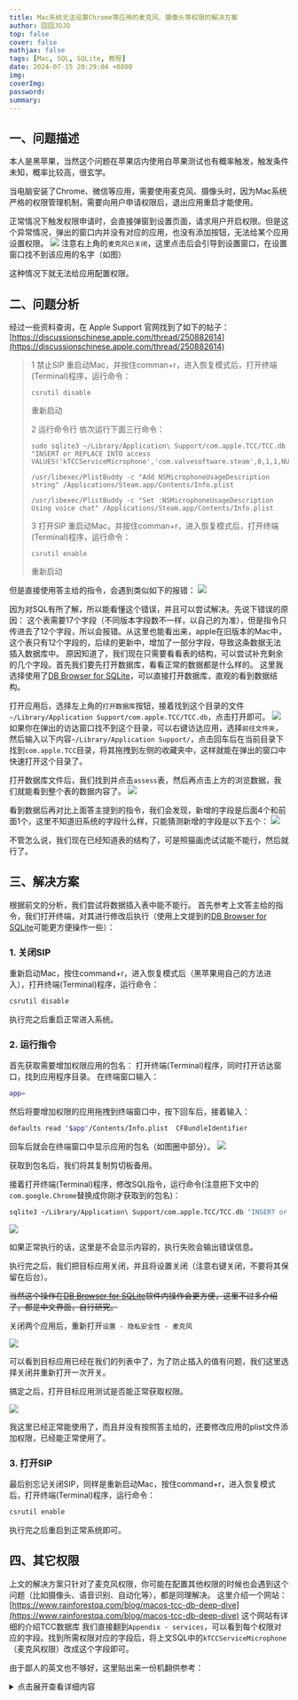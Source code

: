 ```yaml
---
title: Mac系统无法设置Chrome等应用的麦克风、摄像头等权限的解决方案
author: 囧囧JOJO
top: false
cover: false
mathjax: false
tags: [Mac, SQL, SQLite, 教程]
date: 2024-07-15 20:29:04 +0800
img:
coverImg:
password:
summary:
---
```


## 一、问题描述
本人是黑苹果，当然这个问题在苹果店内使用白苹果测试也有概率触发，触发条件未知，概率比较高，很玄学。

当电脑安装了Chrome、微信等应用，需要使用麦克风、摄像头时，因为Mac系统严格的权限管理机制，需要向用户申请权限后，退出应用重启才能使用。

正常情况下触发权限申请时，会直接弹窗到设置页面，请求用户开启权限。但是这个异常情况，弹出的窗口内并没有对应的应用，也没有添加按钮，无法给某个应用设置权限。
![](/assets/images/2024-07-15-pB4W8IfQs/3890538079090.png)
注意右上角的`麦克风已关闭`，这里点击后会引导到设置窗口，在设置窗口找不到该应用的名字（如图）

这种情况下就无法给应用配置权限。

## 二、问题分析
经过一些资料查询，在 Apple Support 官网找到了如下的帖子：
[https://discussionschinese.apple.com/thread/250882614](https://discussionschinese.apple.com/thread/250882614)

> 1 禁止SIP
> 重启动Mac，并按住comman+r，进入恢复模式后，打开终端(Terminal)程序，运行命令：
> ```
> csrutil disable
> ```
> 重新启动
> 
> 2 运行命令行
> 依次运行下面三行命令：
> ```
> sudo sqlite3 ~/Library/Application\ Support/com.apple.TCC/TCC.db "INSERT or REPLACE INTO access VALUES('kTCCServiceMicrophone','com.valvesoftware.steam',0,1,1,NULL,NULL,NULL,'UNUSED',NULL,0,1577992126);"
> ```
> ```
> /usr/libexec/PlistBuddy -c "Add NSMicrophoneUsageDescription string" /Applications/Steam.app/Contents/Info.plist
> ```
> ```
> /usr/libexec/PlistBuddy -c "Set :NSMicrophoneUsageDescription Using voice chat" /Applications/Steam.app/Contents/Info.plist
> ```
> 
> 3 打开SIP 
> 重启动Mac，并按住comman+r，进入恢复模式后，打开终端(Terminal)程序，运行命令： 
> ```
> csrutil enable
> ```
> 重新启动

但是直接使用答主给的指令，会遇到类似如下的报错：
![](/assets/images/2024-07-15-pB4W8IfQs/4756239500325.png)

因为对SQL有所了解，所以能看懂这个错误，并且可以尝试解决。先说下错误的原因：
这个表需要17个字段（不同版本字段数不一样，以自己的为准），但是指令只传进去了12个字段，所以会报错。从这里也能看出来，apple在旧版本的Mac中，这个表只有12个字段的，后续的更新中，增加了一部分字段，导致这条数据无法插入数据库中。
原因知道了，我们现在只需要看看表的结构，可以尝试补充剩余的几个字段。首先我们要先打开数据库，看看正常的数据都是什么样的。
这里我选择使用了[DB Browser for SQLite](https://sqlitebrowser.org/dl/)，可以直接打开数据库，直观的看到数据结构。

打开应用后，选择左上角的`打开数据库`按钮，接着找到这个目录的文件`~/Library/Application Support/com.apple.TCC/TCC.db`，点击打开即可。
![](./../assets/images/2024-07-15-pB4W8IfQs/5459369812775.png)
如果你在弹出的访达窗口找不到这个目录，可以右键访达应用，选择`前往文件夹`，然后输入以下内容`~/Library/Application Support/`，点击回车后在当前目录下找到`com.apple.TCC`目录，将其拖拽到左侧的收藏夹中，这样就能在弹出的窗口中快速打开这个目录了。

打开数据库文件后，我们找到并点击`assess`表，然后再点击上方的浏览数据，我们就能看到整个表的数据内容了。
![](./../assets/images/2024-07-15-pB4W8IfQs/5840448249672.png)

看到数据后再对比上面答主提到的指令，我们会发现，新增的字段是后面4个和前面1个，这里不知道旧系统的字段什么样，只能猜测新增的字段是以下五个：
![](./../assets/images/2024-07-15-pB4W8IfQs/6389475233773.png)

不管怎么说，我们现在已经知道表的结构了，可是照猫画虎试试能不能行，然后就行了。

## 三、解决方案
根据前文的分析，我们尝试将数据插入表中能不能行。
首先参考上文答主给的指令，我们打开终端，对其进行修改后执行（使用上文提到的[DB Browser for SQLite](https://sqlitebrowser.org/dl/)可能更方便操作一些）：

### 1. 关闭SIP
重新启动Mac，按住command+r，进入恢复模式后（黑苹果用自己的方法进入），打开终端(Terminal)程序，运行命令：
```bash
csrutil disable
```
执行完之后重启正常进入系统。

### 2. 运行指令
首先获取需要增加权限应用的包名：
打开终端(Terminal)程序，同时打开访达窗口，找到应用程序目录。
在终端窗口输入：
```bash
app=
```
然后将要增加权限的应用拖拽到终端窗口中，按下回车后，接着输入：
```bash
defaults read "$app"/Contents/Info.plist  CFBundleIdentifier
```
回车后就会在终端窗口中显示应用的包名（如图圈中部分）。
![](./../assets/images/2024-07-15-pB4W8IfQs/7004458490718.png)

获取到包名后，我们将其复制剪切板备用。

接着打开终端(Terminal)程序，修改SQL指令，运行命令(注意把下文中的`com.google.Chrome`替换成你刚才获取到的包名)：
```bash
sqlite3 ~/Library/Application\ Support/com.apple.TCC/TCC.db "INSERT or REPLACE INTO access VALUES('kTCCServiceMicrophone','com.google.Chrome',0,1,1,1,NULL,NULL,NULL,'UNUSED',NULL,0,1577992126,NULL,NULL,'UNUSED',0);"
```
![](./../assets/images/2024-07-15-pB4W8IfQs/7509108853232.png)

如果正常执行的话，这里是不会显示内容的，执行失败会输出错误信息。

执行完之后，我们把目标应用关闭，并且将设置关闭（注意右键关闭，不要将其保留在后台）。

~~当然这个操作在[DB Browser for SQLite](https://sqlitebrowser.org/dl/)软件内操作会更方便，这里不过多介绍了，都是中文界面，自行研究。~~

关闭两个应用后，重新打开`设置 - 隐私安全性 - 麦克风` 

![](./../assets/images/2024-07-15-pB4W8IfQs/7687861669670.png)

可以看到目标应用已经在我们的列表中了，为了防止插入的值有问题，我们这里选择关闭并重新打开一次开关。

搞定之后，打开目标应用测试是否能正常获取权限。

![](./../assets/images/2024-07-15-pB4W8IfQs/7810315111986.png)

我这里已经正常能使用了，而且并没有按照答主给的，还要修改应用的plist文件添加权限，已经能正常使用了。

### 3. 打开SIP

最后别忘记关闭SIP，同样是重新启动Mac，按住command+r，进入恢复模式后，打开终端(Terminal)程序，运行命令：
```bash
csrutil enable
```
执行完之后重启到正常系统即可。

## 四、其它权限
上文的解决方案只针对了麦克风权限，你可能在配置其他权限的时候也会遇到这个问题（比如摄像头、语音识别、自动化等），都是同理解决。
这里介绍一个网站：[https://www.rainforestqa.com/blog/macos-tcc-db-deep-dive](https://www.rainforestqa.com/blog/macos-tcc-db-deep-dive)
这个网站有详细的介绍TCC数据库
我们直接翻到`Appendix - services`，可以看到每个权限对应的字段。找到所需权限对应的字段后，将上文SQL中的`kTCCServiceMicrophone`（麦克风权限）改成这个字段即可。

由于鄙人的英文也不够好，这里贴出来一份机翻供参考：
<details>
  <summary>点击展开查看详细内容</summary>

  <table>
    <thead>
      <tr>
        <th>字段</th>
        <th>解释</th>
      </tr>
    </thead>
    <tbody>
      <tr><td>kTCCServiceAddressBook</td><td>客户端希望访问您的联系人。</td></tr>
      <tr><td>kTCCServiceAppleEvents</td><td>客户端希望访问控制indirect_object。允许控制将提供对indirect_object文档和数据的访问，并在该应用中执行操作。</td></tr>
      <tr><td>kTCCServiceBluetoothAlways</td><td>客户端希望使用蓝牙。</td></tr>
      <tr><td>kTCCServiceCalendar</td><td>客户端想要访问您的日历。</td></tr>
      <tr><td>kTCCServiceCamera</td><td>客户端想要访问相机。</td></tr>
      <tr><td>kTCCServiceContactsFull</td><td>客户端希望访问您的所有联系人信息。</td></tr>
      <tr><td>kTCCServiceContactsLimited</td><td>客户希望访问您的联系人基本信息。</td></tr>
      <tr><td>kTCCServiceFileProviderDomain</td><td>客户端希望访问由 indirect_object 管理的文件。</td></tr>
      <tr><td>kTCCServiceFileProviderPresence</td><td>是否要允许客户端查看您何时使用由它管理的文件？它将查看哪些应用程序用于访问文件以及您是否正在积极使用它们。当访问不受其管理的文件时，它不会看到。</td></tr>
      <tr><td>kTCCServiceLocation</td><td>客户端希望使用您当前的位置。</td></tr>
      <tr><td>kTCCServiceMediaLibrary</td><td>客户端想要访问 Apple Music、您的音乐和视频活动以及您的媒体库。</td></tr>
      <tr><td>kTCCServiceMicrophone</td><td>客户端想要访问麦克风。</td></tr>
      <tr><td>kTCCServiceMotion</td><td>客户希望访问您的运动和健身活动。</td></tr>
      <tr><td>kTCCServicePhotos</td><td>客户想要访问您的照片</td></tr>
      <tr><td>kTCCServicePhotosAdd</td><td>客户想要添加到您的照片中</td></tr>
      <tr><td>kTCCServicePrototype3Rights</td><td>客户端希望获得测试服务 Proto3Right 的授权。</td></tr>
      <tr><td>kTCCServicePrototype4Rights</td><td>客户端希望获得测试服务 Proto4Right 的授权。</td></tr>
      <tr><td>kTCCServiceReminders</td><td>客户端希望访问您的提醒。</td></tr>
      <tr><td>kTCCServiceScreenCapture</td><td>客户端希望捕获系统显示的内容。</td></tr>
      <tr><td>kTCCServiceSiri</td><td>您想将客户端与 Siri 一起使用吗？</td></tr>
      <tr><td>kTCCServiceSpeechRecognition</td><td>客户端想要访问语音识别。</td></tr>
      <tr><td>kTCCServiceSystemPolicyDesktopFolder</td><td>客户端希望访问桌面文件夹中的文件。</td></tr>
      <tr><td>kTCCServiceSystemPolicyDeveloperFiles</td><td>客户端希望访问软件开发中使用的文件。</td></tr>
      <tr><td>kTCCServiceSystemPolicyDocumentsFolder</td><td>客户端希望访问“文档”文件夹中的文件。</td></tr>
      <tr><td>kTCCServiceSystemPolicyDownloadsFolder</td><td>客户端希望访问“下载”文件夹中的文件。</td></tr>
      <tr><td>kTCCServiceSystemPolicyNetworkVolumes</td><td>客户端希望访问网络卷上的文件。</td></tr>
      <tr><td>kTCCServiceSystemPolicyRemovableVolumes</td><td>客户端希望访问可移动卷上的文件。</td></tr>
      <tr><td>kTCCServiceSystemPolicySysAdminFiles</td><td>客户端想要管理您的计算机。管理可以包括修改密码、网络和系统设置。</td></tr>
      <tr><td>kTCCServiceWillow</td><td>客户端想要访问您的家庭数据。</td></tr>
    </tbody>
  </table>

其他一些值（来自 tccd 二进制文件、观察值和在线其他地方的运行字符串）：

  <table>
    <thead>
      <tr>
        <th>字段</th>
        <th>解释</th>
      </tr>
    </thead>
    <tbody>
      <tr><td>kTCCServiceSystemPolicyAllFiles</td><td>完全磁盘访问</td></tr>
      <tr><td>kTCCServiceAccessibility</td><td>允许应用程序控制您的计算机</td></tr>
      <tr><td>kTCCServicePostEvent</td><td>允许发送击键</td></tr>
      <tr><td>kTCCServiceListenEvent</td><td>输入监控;监视键盘输入</td></tr>
      <tr><td>kTCCServiceDeveloperTool</td><td>允许应用在本地运行不符合系统安全策略的软件</td></tr>
    </tbody>
  </table>

这些似乎是 iOS 的遗留问题，可能不适用于 macOS：

  <table>
    <thead>
      <tr>
        <th>字段</th>
        <th>解释</th>
      </tr>
    </thead>
    <tbody>
      <tr><td>kTCCServiceLiverpool</td><td>与定位服务相关</td></tr>
      <tr><td>kTCCServiceUbiquity</td><td>与 iCloud 相关</td></tr>
      <tr><td>kTCCServiceShareKit</td><td>与共享功能相关（可能来自 iOS）（ ShareKit）</td></tr>
    </tbody>
  </table>

还有一些针对特定社交网络的;我再次怀疑这是 iOS 的遗留问题。

  <table>
    <thead>
      <tr>
        <th>字段</th>
        <th>解释</th>
      </tr>
    </thead>
    <tbody>
      <tr><td>kTCCServiceLinkedIn</td><td>LinkedIn</td></tr>
      <tr><td>kTCCServiceTwitter</td><td>Twitter</td></tr>
      <tr><td>kTCCServiceFacebook</td><td>Facebook</td></tr>
      <tr><td>kTCCServiceSinaWeibo</td><td>新浪微博</td></tr>
      <tr><td>kTCCServiceTencentWeibo</td><td>腾讯微博</td></tr>
    </tbody>
  </table>

</details>